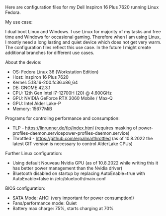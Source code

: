 Here are configuration files for my Dell Inspiron 16 Plus 7620 running Linux Fedora.

My use case: 

I dual boot Linux and Windows. I use Linux for majority of my tasks and free time and Windows for occasional gaming. Therefore when I am using Linux, I mostly need a long lasting and quiet device which does not get very warm. The configuration files reflect this use case. In the future I might create additional branches for different use cases.

About the device:
- OS: Fedora Linux 36 (Workstation Edition)
- Host: Inspiron 16 Plus 7620 
- Kernel: 5.18.16-200.fc36.x86_64 
- DE: GNOME 42.3.1 
- CPU: 12th Gen Intel i7-12700H (20) @ 4.600GHz
- GPU: NVIDIA GeForce RTX 3060 Mobile / Max-Q 
- GPU: Intel Alder Lake-P 
- Memory: 15677MiB 

Programs for controling performance and consumption:
- TLP - https://linrunner.de/tlp/index.html (requires masking of power-profiles-daemon.servicepower-profiles-daemon.service)
- Throttled - https://github.com/erpalma/throttled (as of 10.8.2022 the latest GIT version is necessary to control AlderLake CPUs)

Further Linux configuration:
- Using default Nouveau Nvidia GPU (as of 10.8.2022 while writing this it has better power management than the Nvidia driver)
- Bluetooth disabled on startup by replacing AutoEnable=true with AutoEnable=false in /etc/bluetooth/main.conf

BIOS configuration:
- SATA Mode: AHCI (very important for power consumption!)
- Fans/performance mode: Quiet
- Battery max charge: 75%, starts charging at 70%

